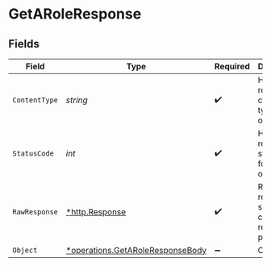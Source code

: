 # GetARoleResponse


## Fields

| Field                                                                               | Type                                                                                | Required                                                                            | Description                                                                         |
| ----------------------------------------------------------------------------------- | ----------------------------------------------------------------------------------- | ----------------------------------------------------------------------------------- | ----------------------------------------------------------------------------------- |
| `ContentType`                                                                       | *string*                                                                            | :heavy_check_mark:                                                                  | HTTP response content type for this operation                                       |
| `StatusCode`                                                                        | *int*                                                                               | :heavy_check_mark:                                                                  | HTTP response status code for this operation                                        |
| `RawResponse`                                                                       | [*http.Response](https://pkg.go.dev/net/http#Response)                              | :heavy_check_mark:                                                                  | Raw HTTP response; suitable for custom response parsing                             |
| `Object`                                                                            | [*operations.GetARoleResponseBody](../../models/operations/getaroleresponsebody.md) | :heavy_minus_sign:                                                                  | OK                                                                                  |